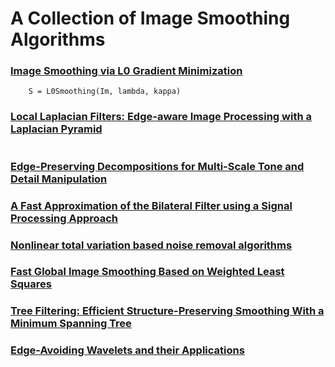 # A Collection of Image Smoothing Algorithms

### [Image Smoothing via L0 Gradient Minimization](http://www.cse.cuhk.edu.hk/leojia/projects/L0smoothing/index.html)
```
	S = L0Smoothing(Im, lambda, kappa)
```
### [Local Laplacian Filters: Edge-aware Image Processing with a Laplacian Pyramid](http://people.csail.mit.edu/sparis/publi/2011/siggraph/)
```

```
### [Edge-Preserving Decompositions for Multi-Scale Tone and Detail Manipulation](http://www.cs.huji.ac.il/~danix/epd/)

### [A Fast Approximation of the Bilateral Filter using a Signal Processing Approach](http://people.csail.mit.edu/sparis/bf/)

### [Nonlinear total variation based noise removal algorithms](http://en.wikipedia.org/wiki/Total_variation_denoising)

### [Fast Global Image Smoothing Based on Weighted Least Squares](https://sites.google.com/site/globalsmoothing/)

### [Tree Filtering: Efficient Structure-Preserving Smoothing With a Minimum Spanning Tree](https://sites.google.com/site/linchaobao/home)

### [Edge-Avoiding Wavelets and their Applications](http://www.cs.huji.ac.il/~raananf/projects/eaw/)

